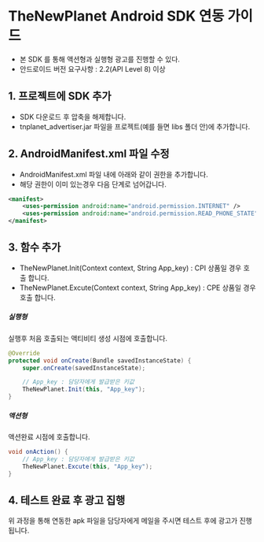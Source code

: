 # TheNewPlanet Android SDK 연동 가이드

- 본 SDK 를 통해 액션형과 실행형 광고를 진행할 수 있다.
- 안드로이드 버전 요구사항 : 2.2(API Level 8) 이상

## 1. 프로젝트에 SDK 추가
- SDK 다운로드 후 압축을 해제합니다.
- tnplanet_advertiser.jar 파일을 프로젝트(예를 들면 libs 폴더 안)에 추가합니다.

## 2. AndroidManifest.xml 파일 수정
- AndroidManifest.xml 파일 내에 아래와 같이 권한을 추가합니다.
- 해당 권한이 이미 있는경우 다음 단계로 넘어갑니다.

```Xml
<manifest>
    <uses-permission android:name="android.permission.INTERNET" />
    <uses-permission android:name="android.permission.READ_PHONE_STATE" />
</manifest>
```

## 3. 함수 추가
- TheNewPlanet.Init(Context context, String App_key) : CPI 상품일 경우 호출 합니다.
- TheNewPlanet.Excute(Context context, String App_key) :  CPE 상품일 경우 호출 합니다.

##### 실행형
실행후 처음 호출되는 액티비티 생성 시점에 호출합니다.
```Java
@Override
protected void onCreate(Bundle savedInstanceState) {
    super.onCreate(savedInstanceState);

    // App_key : 담당자에게 발급받은 키값
    TheNewPlanet.Init(this, "App_key");
}
```

##### 액션형
액션완료 시점에 호출합니다.

```Java
void onAction() {
    // App_key : 담당자에게 발급받은 키값
    TheNewPlanet.Excute(this, "App_key");
}
```

## 4. 테스트 완료 후 광고 집행
위 과정을 통해 연동한 apk 파일을 담당자에게 메일을 주시면 테스트 후에 광고가 진행됩니다.
